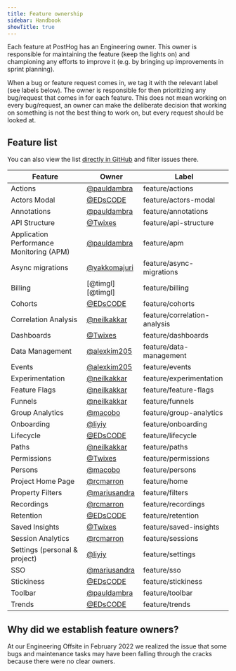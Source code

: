 ```yaml
---
title: Feature ownership
sidebar: Handbook
showTitle: true
---
```


Each feature at PostHog has an Engineering owner. This owner is responsible for maintaining the feature (keep the lights on) and championing any efforts to improve it (e.g. by bringing up improvements in sprint planning).

When a bug or feature request comes in, we tag it with the relevant label (see labels below). The owner is responsible for then prioritizing any bug/request that comes in for each feature. This does not mean working on every bug/request, an owner can make the deliberate decision that working on something is not the best thing to work on, but every request should be looked at.


## Feature list

You can also view the list [directly in GitHub](https://github.com/PostHog/posthog/labels?q=feature+tag) and filter issues there.

| Feature |  Owner  |  Label  |
|---|---|---|
| Actions | [@pauldambra][@pauldambra]  | <span class="lemon-tag gh-tag">feature/actions</span> |
| Actors Modal | [@EDsCODE][@EDsCODE]  | <span class="lemon-tag gh-tag">feature/actors-modal</span>  |
| Annotations | [@pauldambra][@pauldambra]  | <span class="lemon-tag gh-tag">feature/annotations</span> |
| API Structure | [@Twixes][@Twixes]  | <span class="lemon-tag gh-tag">feature/api-structure</span>  |
| Application Performance Monitoring (APM) | [@pauldambra][@pauldambra]  | <span class="lemon-tag gh-tag">feature/apm</span>  |
| Async migrations | [@yakkomajuri][@yakkomajuri]  | <span class="lemon-tag gh-tag">feature/async-migrations</span> |
| Billing | [@timgl][@timgl]  |  <span class="lemon-tag gh-tag">feature/billing</span> |
| Cohorts | [@EDsCODE][@EDsCODE]  |  <span class="lemon-tag gh-tag">feature/cohorts</span>  |
| Correlation Analysis | [@neilkakkar][@neilkakkar]  |  <span class="lemon-tag gh-tag">feature/correlation-analysis</span> |
| Dashboards | [@Twixes][@Twixes]  |  <span class="lemon-tag gh-tag">feature/dashboards</span> |
| Data Management | [@alexkim205][@alexkim205]  | <span class="lemon-tag gh-tag">feature/data-management</span>  |
| Events | [@alexkim205][@alexkim205]  |  <span class="lemon-tag gh-tag">feature/events</span>  |
| Experimentation | [@neilkakkar][@neilkakkar] |  <span class="lemon-tag gh-tag">feature/experimentation</span> |
| Feature Flags | [@neilkakkar][@neilkakkar]  |  <span class="lemon-tag gh-tag">feature/feature-flags</span> |
| Funnels | [@neilkakkar][@neilkakkar]  |  <span class="lemon-tag gh-tag">feature/funnels</span>  |
| Group Analytics | [@macobo][@macobo]  |  <span class="lemon-tag gh-tag">feature/group-analytics</span> |
| Onboarding | [@liyiy][@liyiy]  | <span class="lemon-tag gh-tag">feature/onboarding</span>  |
| Lifecycle | [@EDsCODE][@EDsCODE]  | <span class="lemon-tag gh-tag">feature/lifecycle</span>  |
| Paths | [@neilkakkar][@neilkakkar]  |  <span class="lemon-tag gh-tag">feature/paths</span> |
| Permissions | [@Twixes][@Twixes]  | <span class="lemon-tag gh-tag">feature/permissions</span>  |
| Persons | [@macobo][@macobo]  | <span class="lemon-tag gh-tag">feature/persons</span>  |
| Project Home Page | [@rcmarron][@rcmarron]  | <span class="lemon-tag gh-tag">feature/home</span> |
| Property Filters | [@mariusandra][@mariusandra]  | <span class="lemon-tag gh-tag">feature/filters</span>  |
| Recordings | [@rcmarron][@rcmarron]  |  <span class="lemon-tag gh-tag">feature/recordings</span> |
| Retention | [@EDsCODE][@EDsCODE]  |  <span class="lemon-tag gh-tag">feature/retention</span> |
| Saved Insights | [@Twixes][@Twixes]  |  <span class="lemon-tag gh-tag">feature/saved-insights</span> |
| Session Analytics | [@rcmarron][@rcmarron]  |  <span class="lemon-tag gh-tag">feature/sessions</span> |
| Settings (personal & project) | [@liyiy][@liyiy]  |  <span class="lemon-tag gh-tag">feature/settings</span> |
| SSO | [@mariusandra][@mariusandra]  | <span class="lemon-tag gh-tag">feature/sso</span>  |
| Stickiness | [@EDsCODE][@EDsCODE]  | <span class="lemon-tag gh-tag">feature/stickiness</span>  |
| Toolbar | [@pauldambra][@pauldambra]  | <span class="lemon-tag gh-tag">feature/toolbar</span>  |
| Trends | [@EDsCODE][@EDsCODE]  | <span class="lemon-tag gh-tag">feature/trends</span>  |


## Why did we establish feature owners?
At our Engineering Offsite in February 2022 we realized the issue that some bugs and maintenance tasks may have been falling through the cracks because there were no clear owners.


[@alexkim205]: https://github.com/alexkim205
[@EDsCODE]: https://github.com/EDsCODE
[@liyiy]: https://github.com/liyiy
[@macobo]: https://github.com/macobo
[@mariusandra]: https://github.com/mariusandra
[@neilkakkar]: https://github.com/neilkakkar
[@pauldambra]: https://github.com/pauldambra
[@rcmarron]: https://github.com/rcmarron
[@Twixes]: https://github.com/Twixes
[@yakkomajuri]: https://github.com/yakkomajuri